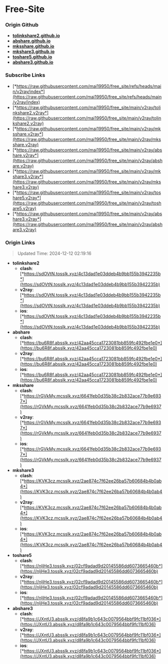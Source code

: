 # Free-Site

### Origin Github

- [**tolinkshare2.github.io**](https://github.com/tolinkshare2/tolinkshare2.github.io)
- [**abshare.github.io**](https://github.com/abshare/abshare.github.io)
- [**mksshare.github.io**](https://github.com/mksshare/mksshare.github.io)
- [**mkshare3.github.io**](https://github.com/mkshare3/mkshare3.github.io)
- [**toshare5.github.io**](https://github.com/toshare5/toshare5.github.io)
- [**abshare3.github.io**](https://github.com/abshare3/abshare3.github.io)

### Subscribe Links

- [*https://raw.githubusercontent.com/mai19950/free_site/refs/heads/main/v2ray/index*](https://raw.githubusercontent.com/mai19950/free_site/refs/heads/main/v2ray/index)
- [*https://raw.githubusercontent.com/mai19950/free_site/main/v2ray/tolinkshare2.v2ray*](https://raw.githubusercontent.com/mai19950/free_site/main/v2ray/tolinkshare2.v2ray)
- [*https://raw.githubusercontent.com/mai19950/free_site/main/v2ray/mksshare.v2ray*](https://raw.githubusercontent.com/mai19950/free_site/main/v2ray/mksshare.v2ray)
- [*https://raw.githubusercontent.com/mai19950/free_site/main/v2ray/abshare.v2ray*](https://raw.githubusercontent.com/mai19950/free_site/main/v2ray/abshare.v2ray)
- [*https://raw.githubusercontent.com/mai19950/free_site/main/v2ray/mkshare3.v2ray*](https://raw.githubusercontent.com/mai19950/free_site/main/v2ray/mkshare3.v2ray)
- [*https://raw.githubusercontent.com/mai19950/free_site/main/v2ray/toshare5.v2ray*](https://raw.githubusercontent.com/mai19950/free_site/main/v2ray/toshare5.v2ray)
- [*https://raw.githubusercontent.com/mai19950/free_site/main/v2ray/abshare3.v2ray*](https://raw.githubusercontent.com/mai19950/free_site/main/v2ray/abshare3.v2ray)

### Origin Links

> Updated Time: 2024-12-12 02:19:16

- **tolinkshare2**
  - **clash**: [*https://sdOVtN.tosslk.xyz/4c13dad1e03ddeb4b9bb155b3942235b*](https://sdOVtN.tosslk.xyz/4c13dad1e03ddeb4b9bb155b3942235b)
  - **v2ray**: [*https://sdOVtN.tosslk.xyz/4c13dad1e03ddeb4b9bb155b3942235b*](https://sdOVtN.tosslk.xyz/4c13dad1e03ddeb4b9bb155b3942235b)
  - **ios**: [*https://sdOVtN.tosslk.xyz/4c13dad1e03ddeb4b9bb155b3942235b*](https://sdOVtN.tosslk.xyz/4c13dad1e03ddeb4b9bb155b3942235b)
- **abshare**
  - **clash**: [*https://bu6R8f.absslk.xyz/42aa45cca1723081bb859fc492fbe1e0*](https://bu6R8f.absslk.xyz/42aa45cca1723081bb859fc492fbe1e0)
  - **v2ray**: [*https://bu6R8f.absslk.xyz/42aa45cca1723081bb859fc492fbe1e0*](https://bu6R8f.absslk.xyz/42aa45cca1723081bb859fc492fbe1e0)
  - **ios**: [*https://bu6R8f.absslk.xyz/42aa45cca1723081bb859fc492fbe1e0*](https://bu6R8f.absslk.xyz/42aa45cca1723081bb859fc492fbe1e0)
- **mksshare**
  - **clash**: [*https://rGVkMy.mcsslk.xyz/6641feb0d35b38c2b832ace77b9e6937*](https://rGVkMy.mcsslk.xyz/6641feb0d35b38c2b832ace77b9e6937)
  - **v2ray**: [*https://rGVkMy.mcsslk.xyz/6641feb0d35b38c2b832ace77b9e6937*](https://rGVkMy.mcsslk.xyz/6641feb0d35b38c2b832ace77b9e6937)
  - **ios**: [*https://rGVkMy.mcsslk.xyz/6641feb0d35b38c2b832ace77b9e6937*](https://rGVkMy.mcsslk.xyz/6641feb0d35b38c2b832ace77b9e6937)
- **mkshare3**
  - **clash**: [*https://KVK3cz.mcsslk.xyz/2ae874c7f62ee26ba57b60684b4b0ab4*](https://KVK3cz.mcsslk.xyz/2ae874c7f62ee26ba57b60684b4b0ab4)
  - **v2ray**: [*https://KVK3cz.mcsslk.xyz/2ae874c7f62ee26ba57b60684b4b0ab4*](https://KVK3cz.mcsslk.xyz/2ae874c7f62ee26ba57b60684b4b0ab4)
  - **ios**: [*https://KVK3cz.mcsslk.xyz/2ae874c7f62ee26ba57b60684b4b0ab4*](https://KVK3cz.mcsslk.xyz/2ae874c7f62ee26ba57b60684b4b0ab4)
- **toshare5**
  - **clash**: [*https://nljHe3.tosslk.xyz/02cf9adad9d20145586dd6073665460b*](https://nljHe3.tosslk.xyz/02cf9adad9d20145586dd6073665460b)
  - **v2ray**: [*https://nljHe3.tosslk.xyz/02cf9adad9d20145586dd6073665460b*](https://nljHe3.tosslk.xyz/02cf9adad9d20145586dd6073665460b)
  - **ios**: [*https://nljHe3.tosslk.xyz/02cf9adad9d20145586dd6073665460b*](https://nljHe3.tosslk.xyz/02cf9adad9d20145586dd6073665460b)
- **abshare3**
  - **clash**: [*https://JXntU3.absslk.xyz/d8fa9b1c643c0079564bbf9fc11bf036*](https://JXntU3.absslk.xyz/d8fa9b1c643c0079564bbf9fc11bf036)
  - **v2ray**: [*https://JXntU3.absslk.xyz/d8fa9b1c643c0079564bbf9fc11bf036*](https://JXntU3.absslk.xyz/d8fa9b1c643c0079564bbf9fc11bf036)
  - **ios**: [*https://JXntU3.absslk.xyz/d8fa9b1c643c0079564bbf9fc11bf036*](https://JXntU3.absslk.xyz/d8fa9b1c643c0079564bbf9fc11bf036)
